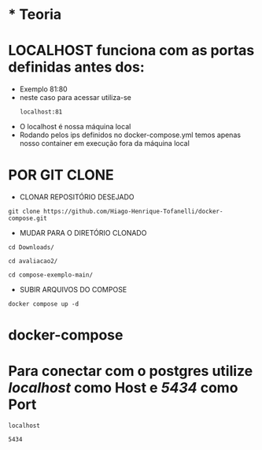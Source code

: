 # * Teoria

# LOCALHOST funciona com as portas definidas antes dos:
* Exemplo 81:80
* neste caso para acessar utiliza-se
  ```
  localhost:81
  ```
* O localhost é nossa máquina local
* Rodando pelos ips definidos no docker-compose.yml temos apenas nosso container em execução fora da máquina local

# POR GIT CLONE

* CLONAR REPOSITÓRIO DESEJADO
  
```
git clone https://github.com/Hiago-Henrique-Tofanelli/docker-compose.git
```

* MUDAR PARA O DIRETÓRIO CLONADO

```
cd Downloads/
```

```
cd avaliacao2/
```

```
cd compose-exemplo-main/
```

* SUBIR ARQUIVOS DO COMPOSE
  
```
docker compose up -d
```
# docker-compose

# Para conectar com o postgres utilize *localhost* como Host e *5434* como Port
```
localhost
```
```
5434
```
